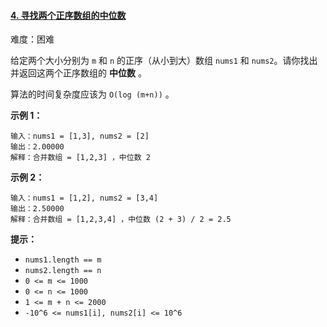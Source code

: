 ﻿#### [4\. 寻找两个正序数组的中位数](https://leetcode.cn/problems/median-of-two-sorted-arrays/)

难度：困难

给定两个大小分别为 `m` 和 `n` 的正序（从小到大）数组 `nums1` 和 `nums2`。请你找出并返回这两个正序数组的 **中位数** 。

算法的时间复杂度应该为 `O(log (m+n))` 。

**示例 1：**

```
输入：nums1 = [1,3], nums2 = [2]
输出：2.00000
解释：合并数组 = [1,2,3] ，中位数 2
```

**示例 2：**

```
输入：nums1 = [1,2], nums2 = [3,4]
输出：2.50000
解释：合并数组 = [1,2,3,4] ，中位数 (2 + 3) / 2 = 2.5
```

**提示：**

-   `nums1.length == m`
-   `nums2.length == n`
-   `0 <= m <= 1000`
-   `0 <= n <= 1000`
-   `1 <= m + n <= 2000`
-   `-10^6 <= nums1[i], nums2[i] <= 10^6`
